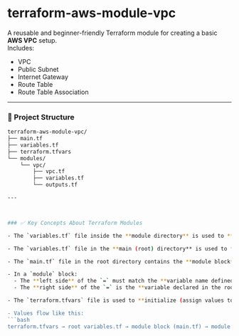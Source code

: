 # terraform-aws-module-vpc

A reusable and beginner-friendly Terraform module for creating a basic **AWS VPC** setup.  
Includes:
- VPC
- Public Subnet
- Internet Gateway
- Route Table
- Route Table Association

---

### 📁 Project Structure

```bash
terraform-aws-module-vpc/
├── main.tf
├── variables.tf
├── terraform.tfvars
└── modules/
    └── vpc/
        ├── vpc.tf
        ├── variables.tf
        └── outputs.tf

---



### ✅ Key Concepts About Terraform Modules

- The `variables.tf` file inside the **module directory** is used to **declare input variables** that the module expects.

- The `variables.tf` file in the **main (root) directory** is used to **declare variables** used across the root configuration.

- The `main.tf` file in the root directory contains the **module block**, where we **connect root variables to module variables**.

- In a `module` block:
  - The **left side** of the `=` must match the **variable name defined inside the module** (`modules/vpc/variables.tf`).
  - The **right side** of the `=` is the **variable declared in the root module** (`root variables.tf`).

- The `terraform.tfvars` file is used to **initialize (assign values to) the variables** declared in the root's `variables.tf`.

- Values flow like this:
```bash
terraform.tfvars → root variables.tf → module block (main.tf) → module variables.tf → resources
```


